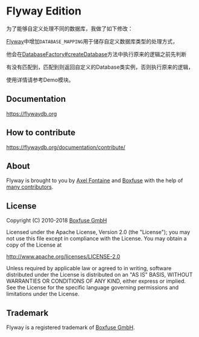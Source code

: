# Flyway Edition
为了能够自定义处理不同的数据库，我做了如下修改：

[Flyway](./flyway-core/src/main/java/org/flywaydb/core/Flyway.java)中增加`DATABASE_MAPPING`用于储存自定义数据库类型的处理方式，

他会在[DatabaseFactory#createDatabase](./flyway-core/src/main/java/org/flywaydb/core/internal/database/DatabaseFactory.java)方法中执行原来的逻辑之前先判断

有没有匹配到，匹配到则返回自定义的Database类实例，否则执行原来的逻辑，

使用详情请参考Demo模块。

## Documentation
https://flywaydb.org

## How to contribute
https://flywaydb.org/documentation/contribute/

## About
Flyway is brought to you by [Axel Fontaine](https://twitter.com/axelfontaine) and [Boxfuse](https://boxfuse.com) with the help of [many contributors](https://flywaydb.org/documentation/contribute/hallOfFame.html).

## License
Copyright (C) 2010-2018 [Boxfuse GmbH](https://boxfuse.com)

Licensed under the Apache License, Version 2.0 (the "License");
you may not use this file except in compliance with the License.
You may obtain a copy of the License at

http://www.apache.org/licenses/LICENSE-2.0

Unless required by applicable law or agreed to in writing, software
distributed under the License is distributed on an "AS IS" BASIS,
WITHOUT WARRANTIES OR CONDITIONS OF ANY KIND, either express or implied.
See the License for the specific language governing permissions and
limitations under the License.

## Trademark
Flyway is a registered trademark of [Boxfuse GmbH](https://boxfuse.com).
